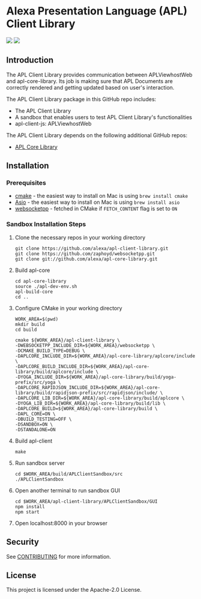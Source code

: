 # Alexa Presentation Language (APL) Client Library

<p>
 <a href="https://github.com/alexa/apl-client-library/tree/v1.8.1" alt="version">
 <img src="https://img.shields.io/badge/stable%20version-1.8.1-brightgreen" /></a>
 <a href="https://github.com/alexa/apl-core-library/tree/v1.8.1" alt="APLCore">
 <img src="https://img.shields.io/badge/apl%20core%20library-1.8.1-navy" /></a>
</p>
 
## Introduction

The APL Client Library provides communication between APLViewhostWeb and apl-core-library. Its job is making sure that APL Documents are correctly rendered and getting updated based on user's interaction.

The APL Client Library package in this GitHub repo includes:

- The APL Client Library
- A sandbox that enables users to test APL Client Library's functionalities
- apl-client-js: APLViewhostWeb

The APL Client Library depends on the following additional GitHub repos:

- [APL Core Library](https://github.com/alexa/apl-core-library)

## Installation

### Prerequisites

* [cmake](https://cmake.org/install/) - the easiest way to install on Mac is using `brew install cmake`
* [Asio](https://think-async.com/Asio/) - the easiest way to install on Mac is using `brew install asio`
* [websocketpp](https://github.com/zaphoyd/websocketpp) - fetched in CMake if `FETCH_CONTENT` flag is set to `ON`

### Sandbox Installation Steps

1. Clone the necessary repos in your working directory
    ```
    git clone https://github.com/alexa/apl-client-library.git
    git clone https://github.com/zaphoyd/websocketpp.git
    git clone git://github.com/alexa/apl-core-library.git
    ```
1. Build apl-core
    ```
    cd apl-core-library
    source ./apl-dev-env.sh
    apl-build-core
    cd ..
    ```
1. Configure CMake in your working directory
    ```
    WORK_AREA=$(pwd)
    mkdir build
    cd build
    ```
    ```
    cmake ${WORK_AREA}/apl-client-library \
    -DWEBSOCKETPP_INCLUDE_DIR=${WORK_AREA}/websocketpp \
    -DCMAKE_BUILD_TYPE=DEBUG \
    -DAPLCORE_INCLUDE_DIR=${WORK_AREA}/apl-core-library/aplcore/include \
    -DAPLCORE_BUILD_INCLUDE_DIR=${WORK_AREA}/apl-core-library/build/aplcore/include \
    -DYOGA_INCLUDE_DIR=${WORK_AREA}/apl-core-library/build/yoga-prefix/src/yoga \
    -DAPLCORE_RAPIDJSON_INCLUDE_DIR=${WORK_AREA}/apl-core-library/build/rapidjson-prefix/src/rapidjson/include/ \
    -DAPLCORE_LIB_DIR=${WORK_AREA}/apl-core-library/build/aplcore \
    -DYOGA_LIB_DIR=${WORK_AREA}/apl-core-library/build/lib \
    -DAPLCORE_BUILD=${WORK_AREA}/apl-core-library/build \
    -DAPL_CORE=ON \
    -DBUILD_TESTING=OFF \
    -DSANDBOX=ON \
    -DSTANDALONE=ON
    ```
1. Build apl-client
   ```
   make
   ```
1. Run sandbox server
   ```
   cd $WORK_AREA/build/APLClientSandbox/src
   ./APLClientSandbox
   ```
1. Open another terminal to run sandbox GUI
   ```
   cd $WORK_AREA/apl-client-library/APLClientSandbox/GUI
   npm install
   npm start
   ```
1. Open localhost:8000 in your browser

## Security

See [CONTRIBUTING](CONTRIBUTING.md#security-issue-notifications) for more information.

## License

This project is licensed under the Apache-2.0 License.
